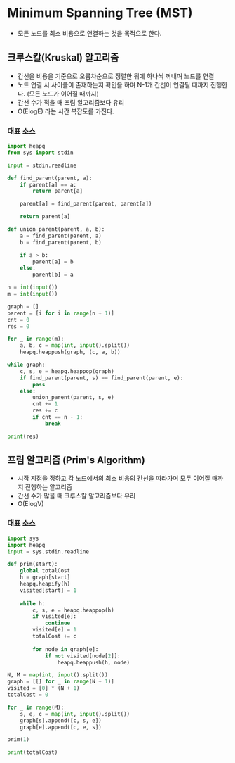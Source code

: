 # Minimum Spanning Tree (MST)

- 모든 노드를 최소 비용으로 연결하는 것을 목적으로 한다.

## 크루스칼(Kruskal) 알고리즘

- 간선을 비용을 기준으로 오름차순으로 정렬한 뒤에 하나씩 꺼내며 노드를 연결
- 노드 연결 시 사이클이 존재하는지 확인을 하며 N-1개 간선이 연결될 때까지 진행한다. (모든 노드가 이어질 때까지)
- 간선 수가 적을 때 프림 알고리즘보다 유리
- O(ElogE) 라는 시간 복잡도를 가진다.

### 대표 소스

``` python
import heapq
from sys import stdin

input = stdin.readline

def find_parent(parent, a):
    if parent[a] == a:
        return parent[a]

    parent[a] = find_parent(parent, parent[a])

    return parent[a]

def union_parent(parent, a, b):
    a = find_parent(parent, a)
    b = find_parent(parent, b)

    if a > b:
        parent[a] = b
    else:
        parent[b] = a

n = int(input())
m = int(input())

graph = []
parent = [i for i in range(n + 1)]
cnt = 0
res = 0

for _ in range(m):
    a, b, c = map(int, input().split())
    heapq.heappush(graph, (c, a, b))

while graph:
    c, s, e = heapq.heappop(graph)
    if find_parent(parent, s) == find_parent(parent, e):
        pass
    else:
        union_parent(parent, s, e)
        cnt += 1
        res += c
        if cnt == n - 1:
            break

print(res)
```

## 프림 알고리즘 (Prim's Algorithm)

- 시작 지점을 정하고 각 노드에서의 최소 비용의 간선을 따라가며 모두 이어질 때까지 진행하는 알고리즘
- 간선 수가 많을 때 크루스칼 알고리즘보다 유리
- O(ElogV)

### 대표 소스

``` python
import sys
import heapq
input = sys.stdin.readline

def prim(start):
    global totalCost
    h = graph[start]
    heapq.heapify(h)
    visited[start] = 1
    
    while h:
        c, s, e = heapq.heappop(h)
        if visited[e]:
            continue
        visited[e] = 1
        totalCost += c
        
        for node in graph[e]:
            if not visited[node[2]]:
                heapq.heappush(h, node)

N, M = map(int, input().split())
graph = [[] for _ in range(N + 1)]
visited = [0] * (N + 1)
totalCost = 0

for _ in range(M):
    s, e, c = map(int, input().split())
    graph[s].append([c, s, e])
    graph[e].append([c, e, s])

prim(1)

print(totalCost)
```
